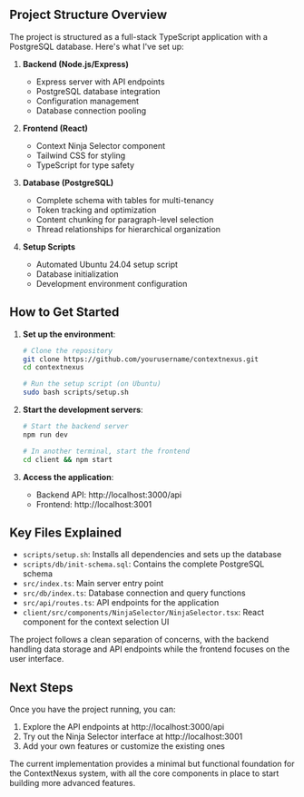## Project Structure Overview

The project is structured as a full-stack TypeScript application with a PostgreSQL database. Here's what I've set up:

1. **Backend (Node.js/Express)**
   - Express server with API endpoints
   - PostgreSQL database integration
   - Configuration management
   - Database connection pooling

2. **Frontend (React)**
   - Context Ninja Selector component
   - Tailwind CSS for styling
   - TypeScript for type safety

3. **Database (PostgreSQL)**
   - Complete schema with tables for multi-tenancy
   - Token tracking and optimization
   - Content chunking for paragraph-level selection
   - Thread relationships for hierarchical organization

4. **Setup Scripts**
   - Automated Ubuntu 24.04 setup script
   - Database initialization
   - Development environment configuration

## How to Get Started

1. **Set up the environment**:
   ```bash
   # Clone the repository
   git clone https://github.com/yourusername/contextnexus.git
   cd contextnexus
   
   # Run the setup script (on Ubuntu)
   sudo bash scripts/setup.sh
   ```

2. **Start the development servers**:
   ```bash
   # Start the backend server
   npm run dev
   
   # In another terminal, start the frontend
   cd client && npm start
   ```

3. **Access the application**:
   - Backend API: http://localhost:3000/api
   - Frontend: http://localhost:3001

## Key Files Explained

- `scripts/setup.sh`: Installs all dependencies and sets up the database
- `scripts/db/init-schema.sql`: Contains the complete PostgreSQL schema
- `src/index.ts`: Main server entry point
- `src/db/index.ts`: Database connection and query functions
- `src/api/routes.ts`: API endpoints for the application
- `client/src/components/NinjaSelector/NinjaSelector.tsx`: React component for the context selection UI

The project follows a clean separation of concerns, with the backend handling data storage and API endpoints while the frontend focuses on the user interface.

## Next Steps

Once you have the project running, you can:

1. Explore the API endpoints at http://localhost:3000/api
2. Try out the Ninja Selector interface at http://localhost:3001
3. Add your own features or customize the existing ones

The current implementation provides a minimal but functional foundation for the ContextNexus system, with all the core components in place to start building more advanced features.
